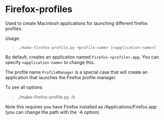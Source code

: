 Firefox-profiles
================

Used to create Macintosh applications for launching different firefox profiles.

Usage:

> `./make-firefox-profile.py <profile-name> [<application-name>]`

By default, creates an application named `Firefox-<profile>.app`.
You can specify `<application-name>` to change this.

The profile name `ProfileManager` is a special case that will create
an application that launches the Firefox profile manager.

To see all options:

> ./make-firefox-profile.py -h

Note this requires you have Firefox installed as /Applications/Firefox.app
(you can change the path with the -A option).
